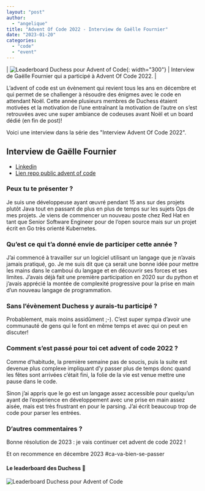 ```yaml
---
layout: "post"
author:
  - "angelique"
title: "Advent Of Code 2022 - Interview de Gaëlle Fournier"
date: "2023-01-20"
categories:
  - "code"
  - "event"
---
```


| ![Leaderboard Duchess pour Advent of Code](/assets/2023/01/2023-01-17-advent-of-code/gaelle.jpeg){: width="300"} | Interview de Gaëlle Fournier qui a participé à Advent Of Code 2022. |

L’advent of code est un évènement qui revient tous les ans en décembre et qui permet de se challenger à résoudre des énigmes avec le code en attendant Noël.
Cette année plusieurs membres de Duchess étaient motivées et la motivation de l’une entraînant la motivation de l’autre on s’est retrouvées avec une super ambiance de codeuses avant Noël et un board dédié (en fin de post)!

Voici une interview dans la série des "Interview Advent Of Code 2022".

## Interview de Gaëlle Fournier

- [Linkedin](https://www.linkedin.com/in/ga%C3%ABlle-fournier-b34171a4/)
- [Lien repo public advent of code](https://github.com/gansheer/adventofcode/)

### Peux tu te présenter ?
Je suis une développeuse ayant œuvré pendant 15 ans sur des projets plutôt Java tout en passant de plus en plus de temps sur les sujets Ops de mes projets.
Je viens de commencer un nouveau poste chez Red Hat en tant que Senior Software Engineer pour de l’open source mais sur un projet écrit en Go très orienté Kubernetes.

### Qu’est ce qui t’a donné envie de participer cette année ?
J’ai commencé à travailler sur un logiciel utilisant un langage que je n’avais jamais pratiqué, go.
Je me suis dit que ça serait une bonne idée pour mettre les mains dans le camboui du langage et en découvrir ses forces et ses limites.
J’avais déjà fait une première participation en 2020 sur du python et j’avais apprécié la montée de complexité progressive pour la prise en main d’un nouveau langage de programmation.

### Sans l’évènement Duchess y aurais-tu participé ?
Probablement, mais moins assidûment ;-).
C’est super sympa d’avoir une communauté de gens qui le font en même temps et avec qui on peut en discuter!

### Comment s’est passé pour toi cet advent of code 2022 ?
Comme d’habitude, la première semaine pas de soucis, puis la suite est devenue plus complexe impliquant d’y passer plus de temps donc quand les fêtes sont arrivées c’était fini, la folie de la vie est venue mettre une pause dans le code.

Sinon j’ai appris que le go est un langage assez accessible pour quelqu’un ayant de l’expérience en développement avec une prise en main assez aisée, mais est très frustrant en pour le parsing.
J’ai écrit beaucoup trop de code pour parser les entrées.

### D’autres commentaires ?
Bonne résolution de 2023 : je vais continuer cet advent de code 2022 ! 

Et on recommence en décembre 2023 #ca-va-bien-se-passer

#### Le leaderboard des Duchess 👏
![Leaderboard Duchess pour Advent of Code](/assets/2023/01/2023-01-17-advent-of-code/board.png)